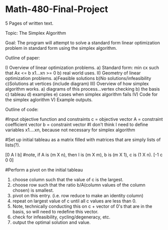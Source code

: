 Math-480-Final-Project
======================

5 Pages of written text. 

Topic: The Simplex Algorithm

Goal: The program will attempt to solve a standard form linear optimization problem in standard form using
      the simplex algorithm. 

Outline of paper:

I) Overview of linear optimization problems.
      a) Standard form:
            min cx
            such that Ax <= b
            x1...xn >= 0
      b) real world uses.
II) Geometry of linear optimization problems.
      a)Feasible solutions
      b)No solutions/infeasibility
      c)Solutions at vertices (include diagram)
III) Overview of how simplex algorithm works.
      a) diagrams of this process...vertex checking
      b) the basis
      c) tableau
      d) examples
      e) cases when simplex algorithm fails
IV) Code for the simplex aglorithm
V) Example outputs. 
      

Outline of code:

#Input objective function and constraints
  c = objective vector
  A = constraint coefficient vector
  b = constraint vector
  #I don't think I need to define variables x1....xn, because not necessary for simplex algorithm
  
#Set up initial tableau as a matrix filled with matrices that are simply lists of lists(?).

  [0  A I b]  #note, if A is (m X n), then I is (m X m), b is (m X 1), c is (1 X n).
  [-1 c 0 0]

#Perform a pivot on the initial tableau

  1. choose column such that the value of c is the largest.
  2. choose row such that the ratio b/A(column values of the column chosen) is smallest.
  3. pivot on this entry. (i.e. row reduce to make an identity column)
  4. repeat on largest value of c until all c values are less than 0.
  5. Note, technically conducting this on c + vector of 0's that are in the basis, so will need to redefine this vector.
  6. check for infeasibility, cycling/degeneracy, etc.
  7. output the optimal solution and value. 


  
  







